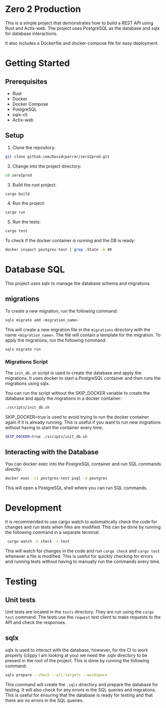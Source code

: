 # Zero 2 Production

This is a simple project that demonstrates how to build a REST API using Rust and Actix-web. The project uses PostgreSQL as the database and sqlx for database interactions.

It also includes a Dockerfile and docker-compose file for easy deployment.

# Getting Started

## Prerequisites

- Rust
- Docker
- Docker Compose
- PostgreSQL
- sqlx-cli
- Actix-web

## Setup

1. Clone the repository:

```bash
git clone github.com/Davidcparrar/zero2prod.git
```

2. Change into the project directory:

```bash
cd zero2prod
```

3. Build the rust project:

```bash
cargo build
```
4. Run the project:

```bash
cargo run
```
5. Run the tests:

```bash
cargo test
```

To check if the docker container is running and the DB is ready:

```bash
docker inspect postgres-test | grep .State -A 40
```

# Database SQL 

This project uses sqlx to manage the database schema and migrations.

## migrations
To create a new migration, run the following command:

```bash
sqlx migrate add <migration_name>
```

This will create a new migration file in the `migrations` directory with the name `<migration_name>`. The file will contain a template for the migration.
To apply the migrations, run the following command:

```bash
sqlx migrate run
```

### Migrations Script

The `init_db.sh` script is used to create the database and apply the migrations. It uses docker to start a PostgreSQL container and then runs the migrations using sqlx.

You can run the script without the SKIP_DOCKER variable to create the database and apply the migrations in a docker container:

```bash
./scripts/init_db.sh
```

SKIP_DOCKER=true is used to avoid trying to run the docker container again if it is already running. This is useful if you want to run new migrations without having to start the container every time.

```bash
SKIP_DOCKER=true ./scripts/init_db.sh
```

## Interacting with the Database

You can docker exec into the PostgreSQL container and run SQL commands directly:

```bash
docker exec -it postgres-test psql -U postgres
```

This will open a PostgreSQL shell where you can run SQL commands.


# Development

It is recommended to use cargo watch to automatically check the code for changes and run tests when files are modified. This can be done by running the following command in a separate terminal:

```bash
 cargo watch -x check -x test
```
This will watch for changes in the code and run `cargo check` and `cargo test` whenever a file is modified. This is useful for quickly checking for errors and running tests without having to manually run the commands every time.

# Testing
## Unit tests
Unit tests are located in the `tests` directory. They are run using the `cargo test` command. The tests use the `reqwest` test client to make requests to the API and check the responses.

## sqlx

sqlx is used to interact with the database, howwver, for the CI to work properly (clippy I am looking at you) we need the .sqlx directory to be present in the root of the project. This is done by running the following command:

```bash
sqlx prepare --check --all-targets --workspace
```

This command will create the `.sqlx` directory and prepare the database for testing. It will also check for any errors in the SQL queries and migrations. This is useful for ensuring that the database is ready for testing and that there are no errors in the SQL queries.
